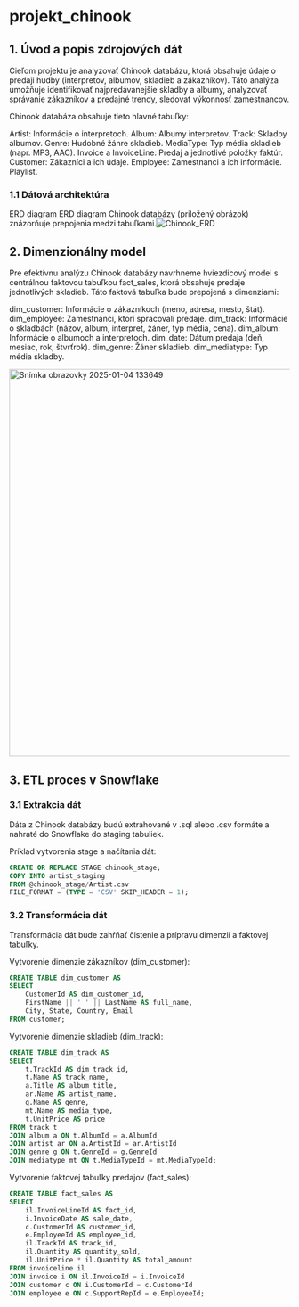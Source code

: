 # projekt_chinook

## 1. Úvod a popis zdrojových dát
Cieľom projektu je analyzovať Chinook databázu, ktorá obsahuje údaje o predaji hudby (interpretov, albumov, skladieb a zákazníkov). Táto analýza umožňuje identifikovať najpredávanejšie skladby a albumy, analyzovať správanie zákazníkov a predajné trendy, sledovať výkonnosť zamestnancov.

Chinook databáza obsahuje tieto hlavné tabuľky:

Artist: Informácie o interpretoch.
Album: Albumy interpretov.
Track: Skladby albumov.
Genre: Hudobné žánre skladieb.
MediaType: Typ média skladieb (napr. MP3, AAC).
Invoice a InvoiceLine: Predaj a jednotlivé položky faktúr.
Customer: Zákazníci a ich údaje.
Employee: Zamestnanci a ich informácie.
Playlist.

### 1.1 Dátová architektúra
ERD diagram
ERD diagram Chinook databázy (priložený obrázok) znázorňuje prepojenia medzi tabuľkami.![Chinook_ERD](https://github.com/user-attachments/assets/c8d88214-eba3-4383-8336-b15cb279dcc4)


## 2. Dimenzionálny model 
Pre efektívnu analýzu Chinook databázy navrhneme hviezdicový model s centrálnou faktovou tabuľkou fact_sales, ktorá obsahuje predaje jednotlivých skladieb. Táto faktová tabuľka bude prepojená s dimenziami:

dim_customer: Informácie o zákazníkoch (meno, adresa, mesto, štát).
dim_employee: Zamestnanci, ktorí spracovali predaje.
dim_track: Informácie o skladbách (názov, album, interpret, žáner, typ média, cena).
dim_album: Informácie o albumoch a interpretoch.
dim_date: Dátum predaja (deň, mesiac, rok, štvrťrok).
dim_genre: Žáner skladieb.
dim_mediatype: Typ média skladby.

<img width="695" alt="Snímka obrazovky 2025-01-04 133649" src="https://github.com/user-attachments/assets/27f1c40b-b860-474e-b213-cf07129111de" />

## 3. ETL proces v Snowflake
### 3.1 Extrakcia dát
Dáta z Chinook databázy budú extrahované v .sql alebo .csv formáte a nahraté do Snowflake do staging tabuliek.

Príklad vytvorenia stage a načítania dát:
```sql
CREATE OR REPLACE STAGE chinook_stage; 
COPY INTO artist_staging  
FROM @chinook_stage/Artist.csv 
FILE_FORMAT = (TYPE = 'CSV' SKIP_HEADER = 1);
```

### 3.2 Transformácia dát
Transformácia dát bude zahŕňať čistenie a prípravu dimenzií a faktovej tabuľky.

Vytvorenie dimenzie zákazníkov (dim_customer):

```sql
CREATE TABLE dim_customer AS
SELECT 
    CustomerId AS dim_customer_id,
    FirstName || ' ' || LastName AS full_name,
    City, State, Country, Email
FROM customer;
```
Vytvorenie dimenzie skladieb (dim_track):

```sql
CREATE TABLE dim_track AS
SELECT 
    t.TrackId AS dim_track_id,
    t.Name AS track_name,
    a.Title AS album_title,
    ar.Name AS artist_name,
    g.Name AS genre,
    mt.Name AS media_type,
    t.UnitPrice AS price
FROM track t
JOIN album a ON t.AlbumId = a.AlbumId
JOIN artist ar ON a.ArtistId = ar.ArtistId
JOIN genre g ON t.GenreId = g.GenreId
JOIN mediatype mt ON t.MediaTypeId = mt.MediaTypeId;
```

Vytvorenie faktovej tabuľky predajov (fact_sales):

```sql
CREATE TABLE fact_sales AS
SELECT 
    il.InvoiceLineId AS fact_id,
    i.InvoiceDate AS sale_date,
    c.CustomerId AS customer_id,
    e.EmployeeId AS employee_id,
    il.TrackId AS track_id,
    il.Quantity AS quantity_sold,
    il.UnitPrice * il.Quantity AS total_amount
FROM invoiceline il
JOIN invoice i ON il.InvoiceId = i.InvoiceId
JOIN customer c ON i.CustomerId = c.CustomerId
JOIN employee e ON c.SupportRepId = e.EmployeeId;
```
